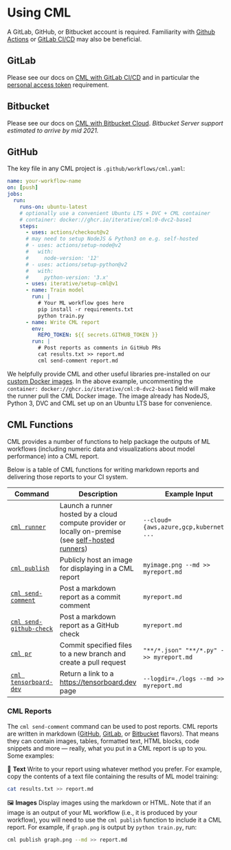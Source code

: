 # Using CML

A GitLab, GitHub, or Bitbucket account is required. Familiarity with
[Github Actions](https://help.github.com/en/actions) or
[GitLab CI/CD](https://about.gitlab.com/stages-devops-lifecycle/continuous-integration)
may also be beneficial.

## GitLab

Please see our docs on
[CML with GitLab CI/CD](https://github.com/iterative/cml/wiki/CML-with-GitLab)
and in particular the
[personal access token](https://github.com/iterative/cml/wiki/CML-with-GitLab#variables)
requirement.

## Bitbucket

Please see our docs on
[CML with Bitbucket Cloud](https://github.com/iterative/cml/wiki/CML-with-Bitbucket-Cloud).
_Bitbucket Server support estimated to arrive by mid 2021._

## GitHub

The key file in any CML project is `.github/workflows/cml.yaml`:

```yaml
name: your-workflow-name
on: [push]
jobs:
  run:
    runs-on: ubuntu-latest
    # optionally use a convenient Ubuntu LTS + DVC + CML container
    # container: docker://ghcr.io/iterative/cml:0-dvc2-base1
    steps:
      - uses: actions/checkout@v2
      # may need to setup NodeJS & Python3 on e.g. self-hosted
      # - uses: actions/setup-node@v2
      #   with:
      #     node-version: '12'
      # - uses: actions/setup-python@v2
      #   with:
      #     python-version: '3.x'
      - uses: iterative/setup-cml@v1
      - name: Train model
        run: |
          # Your ML workflow goes here
          pip install -r requirements.txt
          python train.py
      - name: Write CML report
        env:
          REPO_TOKEN: ${{ secrets.GITHUB_TOKEN }}
        run: |
          # Post reports as comments in GitHub PRs
          cat results.txt >> report.md
          cml send-comment report.md
```

We helpfully provide CML and other useful libraries pre-installed on our
[custom Docker images](/doc/self-hosted-runners#docker-images). In the above
example, uncommenting the
`container: docker://ghcr.io/iterative/cml:0-dvc2-base1` field will make the
runner pull the CML Docker image. The image already has NodeJS, Python 3, DVC
and CML set up on an Ubuntu LTS base for convenience.

## CML Functions

CML provides a number of functions to help package the outputs of ML workflows
(including numeric data and visualizations about model performance) into a CML
report.

Below is a table of CML functions for writing markdown reports and delivering
those reports to your CI system.

| Command                                               | Description                                                                                                                    | Example Input                               |
| ----------------------------------------------------- | ------------------------------------------------------------------------------------------------------------------------------ | ------------------------------------------- |
| [`cml runner`](/doc/ref/runner)                       | Launch a runner hosted by a cloud compute provider or locally on-premise (see [self-hosted runners](/doc/self-hosted-runners)) | `--cloud={aws,azure,gcp,kubernetes} ...`    |
| [`cml publish`](/doc/ref/publish)                     | Publicly host an image for displaying in a CML report                                                                          | `myimage.png --md >> myreport.md`           |
| [`cml send-comment`](/doc/ref/send-comment)           | Post a markdown report as a commit comment                                                                                     | `myreport.md`                               |
| [`cml send-github-check`](/doc/ref/send-github-check) | Post a markdown report as a GitHub check                                                                                       | `myreport.md`                               |
| [`cml pr`](/doc/ref/pr)                               | Commit specified files to a new branch and create a pull request                                                               | `"**/*.json" "**/*.py" --md >> myreport.md` |
| [`cml tensorboard-dev`](/doc/ref/tensorboard-dev)     | Return a link to a <https://tensorboard.dev> page                                                                              | `--logdir=./logs --md >> myreport.md`       |

### CML Reports

The `cml send-comment` command can be used to post reports. CML reports are
written in markdown ([GitHub](https://github.github.com/gfm),
[GitLab](https://docs.gitlab.com/ee/user/markdown.html), or
[Bitbucket](https://confluence.atlassian.com/bitbucketserver/markdown-syntax-guide-776639995.html)
flavors). That means they can contain images, tables, formatted text, HTML
blocks, code snippets and more — really, what you put in a CML report is up to
you. Some examples:

📝 **Text** Write to your report using whatever method you prefer. For example,
copy the contents of a text file containing the results of ML model training:

```bash
cat results.txt >> report.md
```

🖼️ **Images** Display images using the markdown or HTML. Note that if an image
is an output of your ML workflow (i.e., it is produced by your workflow), you
will need to use the `cml publish` function to include it a CML report. For
example, if `graph.png` is output by `python train.py`, run:

```bash
cml publish graph.png --md >> report.md
```
